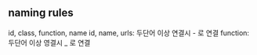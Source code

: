 ## naming rules
id, class, function, name
id, name, urls: 두단어 이상 연결시 - 로 연결
function: 두단어 이상 영결시 _ 로 연결